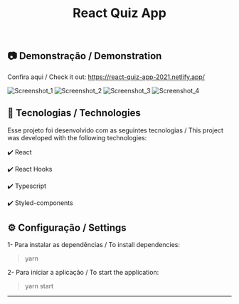 <h1 align="center">
   React Quiz App
</h1>

<br>

## :camera: Demonstração / Demonstration

Confira aqui / Check it out: https://react-quiz-app-2021.netlify.app/

![Screenshot_1](https://user-images.githubusercontent.com/83718126/131019692-060e86a0-4aa6-4c34-8db3-dae55c131b9f.png)
![Screenshot_2](https://user-images.githubusercontent.com/83718126/131019700-acaba811-bb79-4b8f-b3ee-6a73f2607e20.png)
![Screenshot_3](https://user-images.githubusercontent.com/83718126/131019704-d8ded5d1-fb4f-445a-b48f-9e83eecdf656.png)
![Screenshot_4](https://user-images.githubusercontent.com/83718126/131019709-5fc75320-c7ac-4050-9cb9-4ad05131f4c6.png)

##

## :rocket: Tecnologias / Technologies

Esse projeto foi desenvolvido com as seguintes tecnologias / This project was developed with the following technologies:

✔️ React

✔️ React Hooks

✔️ Typescript

✔️ Styled-components

##

## ⚙ Configuração / Settings

1- Para instalar as dependências / To install dependencies:
> yarn

2- Para iniciar a aplicação / To start the application:
> yarn start


---
